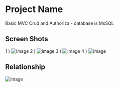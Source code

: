 # Project Name
Basic MVC Crud and Authoriza - database is MsSQL


## Screen Shots

1 ) ![image](https://github.com/dgnyldrm7/Personel-Departman-MVC/assets/94688501/741bf3a5-94b0-4b2a-ab7a-41dfd33eabca)
2 ) ![image](https://github.com/dgnyldrm7/Personel-Departman-MVC/assets/94688501/9391a938-eeec-4966-9970-fb9cdcd96fa7)
3 ) ![image](https://github.com/dgnyldrm7/Personel-Departman-MVC/assets/94688501/ac247201-2ba0-4ddc-862d-d4dbd7a65611)
4 ) ![image](https://github.com/dgnyldrm7/Personel-Departman-MVC/assets/94688501/df220c7f-1bb6-41da-8b5a-47886209b5f3)


## Relationship
![image](https://github.com/dgnyldrm7/Personel-Departman-MVC/assets/94688501/d39183f1-3374-4144-8978-68ed45ebec2b)




